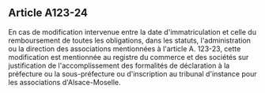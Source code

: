 Article A123-24
----
En cas de modification intervenue entre la date d'immatriculation et celle du
remboursement de toutes les obligations, dans les statuts, l'administration ou
la direction des associations mentionnées à l'article A. 123-23, cette
modification est mentionnée au registre du commerce et des sociétés sur
justification de l'accomplissement des formalités de déclaration à la préfecture
ou la sous-préfecture ou d'inscription au tribunal d'instance pour les
associations d'Alsace-Moselle.
